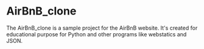 <h1> AirBnB_clone </h1>

The AirBnB_clone is a sample project for the AirBnB website. It's created for educational purpose for Python and other programs like webstatics and JSON.
